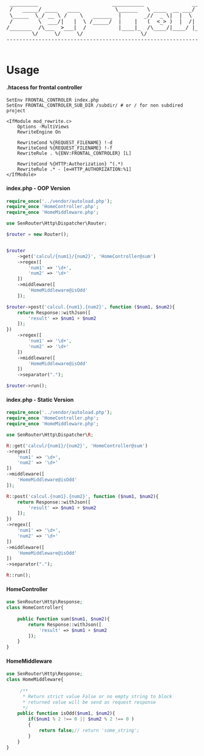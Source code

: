 <pre>
    
 _________                       __________               __                
 /   _____/ ____   ____           \______   \ ____  __ ___/  |_  ___________ 
 \_____  \_/ __ \ /    \   ______  |       _//  _ \|  |  \   __\/ __ \_  __ \
 /        \  ___/|   |  \ /_____/  |    |   (  <_> )  |  /|  | \  ___/|  | \/
/_______  /\___  >___|  /          |____|_  /\____/|____/ |__|  \___  >__|   
        \/     \/     \/                  \/                        \/    
------------------------------------------------------------------------------ 

</pre>
# Usage

#### .htacess for frontal controller
``` .htaccess
SetEnv FRONTAL_CONTROLER index.php
SetEnv FRONTAL_CONTROLER_SUB_DIR /subdir/ # or / for non subdired project

<IfModule mod_rewrite.c>
    Options -MultiViews
    RewriteEngine On

    RewriteCond %{REQUEST_FILENAME} !-d
    RewriteCond %{REQUEST_FILENAME} !-f
    RewriteRule . %{ENV:FRONTAL_CONTROLER} [L]

    RewriteCond %{HTTP:Authorization} ^(.*)
    RewriteRule .* - [e=HTTP_AUTHORIZATION:%1]
</IfModule>
```


#### index.php - OOP Version

```php
require_once('../vendor/autoload.php');
require_once 'HomeController.php';
require_once 'HomeMiddleware.php';

use SenRouter\Http\Dispatcher\Router;

$router = new Router();


$router
    ->get('calcul/{num1}/{num2}', 'HomeController@sum')
    ->regex([
        'num1' => '\d+',
        'num2' => '\d+'
    ])
    ->middleware([
        'HomeMiddleware@isOdd'
    ]);

$router->post('calcul.{num1}.{num2}', function ($num1, $num2){
    return Response::withJson([
        'result' => $num1 + $num2
    ]);
})
    ->regex([
        'num1' => '\d+',
        'num2' => '\d+'
    ])
    ->middleware([
        'HomeMiddleware@isOdd'
    ])
    ->separator(".");

$router->run();

```

#### index.php - Static Version

```php
require_once('../vendor/autoload.php');
require_once 'HomeController.php';
require_once 'HomeMiddleware.php';

use SenRouter\Http\Dispatcher\R;

R::get('calcul/{num1}/{num2}', 'HomeController@sum')
->regex([
    'num1' => '\d+',
    'num2' => '\d+'
])
->middleware([
    'HomeMiddleware@isOdd'
]);

R::post('calcul.{num1}.{num2}', function ($num1, $num2){
    return Response::withJson([
        'result' => $num1 + $num2
    ]);
})
->regex([
    'num1' => '\d+',
    'num2' => '\d+'
])
->middleware([
    'HomeMiddleware@isOdd'
])
->separator(".");

R::run();

```

#### HomeController

```php
use SenRouter\Http\Response;
class HomeController{
    
    public function sum($num1, $num2){
        return Response::withJson([
            'result' => $num1 + $num2
        ]);
    }
}

```

#### HomeMiddleware

```php
use SenRouter\Http\Response;
class HomeMiddleware{
    
     /**
      * Return strict value False or no empty string to block
      * returned value will be send as request response
      */
    public function isOdd($num1, $num2){
        if($num1 % 2 !== 0 || $num2 % 2 !== 0 )
        {
            return false;// return 'some_string';
        }
    }
}

```

